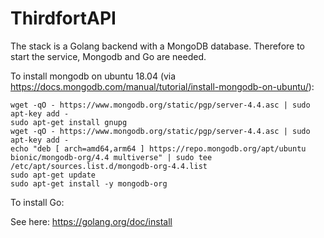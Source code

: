 # ThirdfortAPI

The stack is a Golang backend with a MongoDB database. Therefore to start the service, Mongodb and Go are needed.

To install mongodb on ubuntu 18.04 (via https://docs.mongodb.com/manual/tutorial/install-mongodb-on-ubuntu/):

```
wget -qO - https://www.mongodb.org/static/pgp/server-4.4.asc | sudo apt-key add -
sudo apt-get install gnupg
wget -qO - https://www.mongodb.org/static/pgp/server-4.4.asc | sudo apt-key add -
echo "deb [ arch=amd64,arm64 ] https://repo.mongodb.org/apt/ubuntu bionic/mongodb-org/4.4 multiverse" | sudo tee /etc/apt/sources.list.d/mongodb-org-4.4.list
sudo apt-get update
sudo apt-get install -y mongodb-org
```

To install Go:

See here: https://golang.org/doc/install